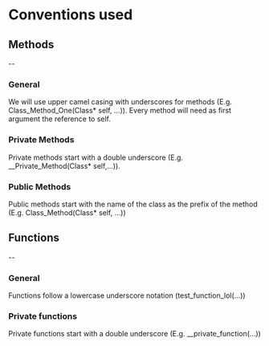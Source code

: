 # Conventions used

## Methods
--
### General
We will use upper camel casing with underscores for methods (E.g. Class_Method_One(Class* self, ...)).
Every method will need as first argument the reference to self.

### Private Methods
Private methods start with a double underscore (E.g. \__Private_Method(Class* self,...)).

### Public Methods 
Public methods start with the name of the class as the prefix of the method (E.g. Class_Method(Class* self, ...))

## Functions
--
### General
Functions follow a lowercase underscore notation (test_function_lol(...))

### Private functions
Private functions start with a double underscore (E.g. \__private_function(...))

